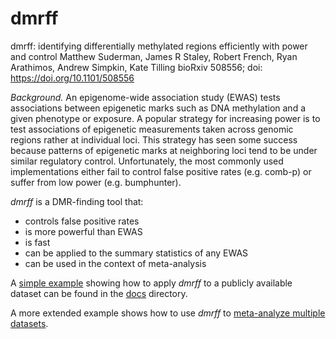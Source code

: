 # dmrff

dmrff: identifying differentially methylated regions efficiently with power and control
Matthew Suderman, James R Staley, Robert French, Ryan Arathimos, Andrew Simpkin, Kate Tilling
bioRxiv 508556; doi: https://doi.org/10.1101/508556

*Background.* An epigenome-wide association study (EWAS) tests associations between epigenetic marks
such as DNA methylation and a given phenotype or exposure.
A popular strategy for increasing power is to test associations of epigenetic measurements taken
across genomic regions rather at individual loci.
This strategy has seen some success because patterns of epigenetic marks at neighboring loci
tend to be under similar regulatory control.
Unfortunately, the most commonly used implementations either fail to control
false positive rates (e.g. comb-p) or suffer from low power (e.g. bumphunter).

*dmrff* is a DMR-finding tool that:
- controls false positive rates
- is more powerful than EWAS
- is fast
- can be applied to the summary statistics of any EWAS
- can be used in the context of meta-analysis

A [simple example](http://htmlpreview.github.io/?https://github.com/perishky/dmrff/blob/master/docs/tutorial.html)
showing how to apply *dmrff* to a publicly available dataset can be found in the [docs](./docs) directory.

A more extended example shows how to use *dmrff* to 
[meta-analyze multiple datasets](http://htmlpreview.github.io/?https://github.com/perishky/dmrff/blob/master/docs/meta-analysis.html).
